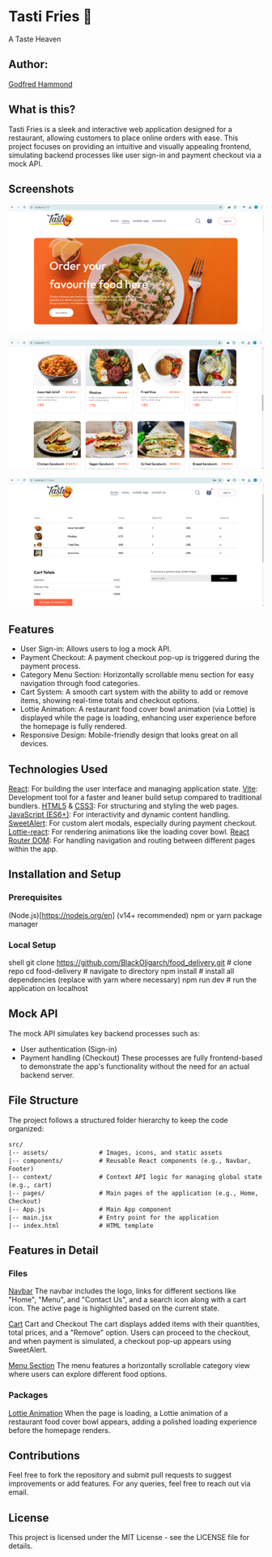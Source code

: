 # **Tasti Fries 🍟**
A Taste Heaven

## Author:
[Godfred Hammond](linkedin.com/in/godfredhammond/)

## What is this?
Tasti Fries is a sleek and interactive web application designed for a restaurant, allowing customers to place online orders with ease. This project focuses on providing an intuitive and visually appealing frontend, simulating backend processes like user sign-in and payment checkout via a mock API.

## Screenshots

![HomePage](<Screenshot (187).png>)

![Menu View](<Screenshot (192).png>)

![Cart View](<Screenshot (193).png>)


## Features
* User Sign-in: Allows users to log a mock API.
* Payment Checkout: A payment checkout pop-up is triggered during the payment process.
* Category Menu Section: Horizontally scrollable menu section for easy navigation through food categories.
* Cart System: A smooth cart system with the ability to add or remove items, showing real-time totals and checkout options.
* Lottie Animation: A restaurant food cover bowl animation (via Lottie) is displayed while the page is loading, enhancing user experience before the homepage is fully rendered.
* Responsive Design: Mobile-friendly design that looks great on all devices.

## Technologies Used
[React](https://react.dev/): For building the user interface and managing application state.
[Vite](https://vite.dev): Development tool for a faster and leaner build setup compared to traditional bundlers.
[HTML5](https://html.spec.whatwg.org/multipage/) & [CSS3](https://www.w3.org/Style/CSS/Overview.en.html): For structuring and styling the web pages.
[JavaScript (ES6+)](https://www.javascript.com/): For interactivity and dynamic content handling.
[SweetAlert](https://sweetalert2.github.io/#download): For custom alert modals, especially during payment checkout.
[Lottie-react](https://lottiefiles.com/): For rendering animations like the loading cover bowl.
[React Router DOM](https://reactrouter.com/en/main): For handling navigation and routing between different pages within the app.

## Installation and Setup

### Prerequisites
(Node.js)[https://nodejs.org/en] (v14+ recommended)
npm or yarn package manager

### Local Setup
 shell
git clone https://github.com/BlackOligarch/food_delivery.git  # clone repo
cd food-delivery  # navigate to directory
npm install # install all dependencies (replace with yarn where necessary)
npm run dev # run the application on localhost

## Mock API
The mock API simulates key backend processes such as:

* User authentication (Sign-in)
* Payment handling (Checkout)
These processes are fully frontend-based to demonstrate the app's functionality without the need for an actual backend server.

## File Structure
The project follows a structured folder hierarchy to keep the code organized:
```
src/
|-- assets/              # Images, icons, and static assets
|-- components/          # Reusable React components (e.g., Navbar, Footer)
|-- context/             # Context API logic for managing global state (e.g., cart)
|-- pages/               # Main pages of the application (e.g., Home, Checkout)
|-- App.js               # Main App component
|-- main.jsx             # Entry point for the application
|-- index.html           # HTML template
```

## Features in Detail
### Files
[Navbar](./frontend/src/components/Navbar/)
The navbar includes the logo, links for different sections like "Home", "Menu", and "Contact Us", and a search icon along with a cart icon. The active page is highlighted based on the current state.

[Cart](./frontend/src/pages/Cart/)
Cart and Checkout
The cart displays added items with their quantities, total prices, and a "Remove" option. Users can proceed to the checkout, and when payment is simulated, a checkout pop-up appears using SweetAlert.

[Menu Section](./frontend/src/components/ExploreMenu)
The menu features a horizontally scrollable category view where users can explore different food options.

### Packages
[Lottie Animation](https://lottiefiles.com/)
When the page is loading, a Lottie animation of a restaurant food cover bowl appears, adding a polished loading experience before the homepage renders.

## Contributions
Feel free to fork the repository and submit pull requests to suggest improvements or add features.
For any queries, feel free to reach out via email.

## License
This project is licensed under the MIT License - see the LICENSE file for details.